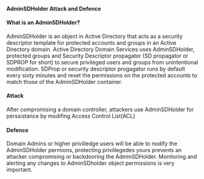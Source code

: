 ####  AdminSDHolder Attack and Defence

#### What is an AdminSDHolder?

AdminSDHolder is an object in Active Directory that acts as a security descriptor template for protected accounts and groups in an Active Directory domain.
Active Directory Domain Services uses AdminSDHolder, protected groups and Security Descriptor propagator (SD propagator or SDPROP for short) to secure privileged users and groups from unintentional modification. 
SDProp or security descriptor progagator runs by default every sixty minutes and reset the permissions on the protected accounts to match those of the AdminSDHolder container.

#### Attack

After compromising a domain controller, attackers use AdminSDHolder for perssistance by modifing Access Control List(ACL)


#### Defence

Domain Admins or higher privilledge users will be able to nodify the AdminSDHolder permions, protecting privillegedes yours prevents an attacker compromising or backdooring the AdminSDHolder. Monitoring and alerting any changes to AdminSDholder object permissions is very important. 
